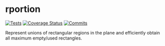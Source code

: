 # rportion

[![Tests](https://github.com/tilmann-bartsch/rportion/actions/workflows/test.yaml/badge.svg?branch=master)](https://github.com/tilmann-bartsch/portion/actions/workflows/test.yaml)
[![Coverage Status](https://coveralls.io/repos/github/tilmann-bartsch/rportion/badge.svg?branch=master)](https://coveralls.io/github/tilmann-bartsch/rportion?branch=master)
[![Commits](https://badgen.net/github/last-commit/tilmann-bartsch/rportion)](https://github.com/tilmann-bartsch/rportion/commits/)

Represent unions of rectangular regions in the plane and efficiently obtain all maximum empty/used rectangles.
